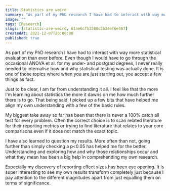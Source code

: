 ```yaml
---
title: Statistics are weird
summary: "As part of my PhD research I have had to interact with way more statistical evaluation than ever before. Even though I would have to go through the occasional ANOVA et al. for my under- and postgrad degrees, I never really needed to internalise how and why statistical testing was actually ."
image: ""
tags: [Research]
slugs: [statistic-are-weird, 61ae6cfb3508c5b34ef6e467]
createdAt: 2021-12-07T20:00:00
published: true
---
```


As part of my PhD research I have had to interact with way more statistical evaluation than ever before. Even though I would have to go through the occasional ANOVA et al. for my under- and postgrad degrees, I never really needed to internalise how and why statistical testing was actually done. It is one of those topics where when you are just starting out, you accept a few things as fact.

Just to be clear, I am far from understanding it all. I feel like that the more I'm learning about statistics the more it dawns on me how much further there is to go. That being said, I picked up a few bits that have helped me align my own understanding with a few of the basic rules.

My biggest take away so far has been that there is never a 100% catch all test for every problem. Often the correct choice is to scan related literature for their reporting metrics or trying to find literature that relates to your core comparisons even if it does not match the exact topic.

I have also learned to question my results. More often than not, going further than simply checking a p<0.05 has helped me for the better. Understanding and exploring how and why those relationships occur and what they mean has been a big help in comprehending my own research.

Especially my discovery of reporting effect sizes has been eye opening. It is super interesting to see my own results transform completely just because I pay attention to the different magnitudes apart from just equalling them on terms of significance.

